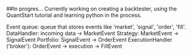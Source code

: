 ##In progres...
Currently working on creating a backtester, using the QuantStart tutorial and learning python in the process.

Event queue: queue that stores events like 'market', 'signal', 'order', 'fill'.
DataHandler: incoming data -> MarketEvent
Strategy: MarketEvent -> SignalEvent
Portfolio: SignalEvent -> OrderEvent
ExecutionHandler ('broker'): OrderEvent -> execution -> FillEvent
